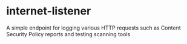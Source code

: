 # internet-listener
A simple endpoint for logging various HTTP requests such as Content Security Policy reports and testing scanning tools
